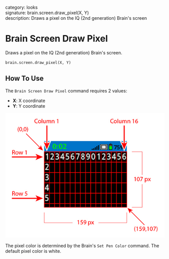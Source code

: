 category: looks  
signature: brain.screen.draw_pixel(X, Y)  
description: Draws a pixel on the IQ (2nd generation) Brain's screen  

# Brain Screen Draw Pixel

Draws a pixel on the IQ (2nd generation) Brain's screen.

```python
brain.screen.draw_pixel(X, Y)
```

## How To Use

The `Brain Screen Draw Pixel` command requires 2 values:

* **X**: X coordinate
* **Y**: Y coordinate

![brain_screen_info](iq2_row_column_brain.jpg)

The pixel color is determined by the Brain's `Set Pen Color` command. The default pixel color is white.

<advanced>
</advanced>